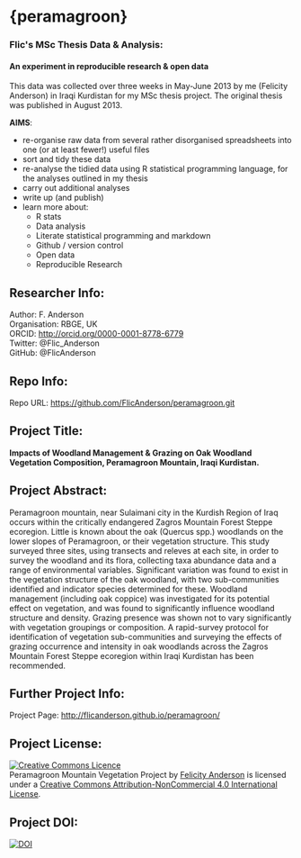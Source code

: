{peramagroon}
=============

### Flic's MSc Thesis Data &amp; Analysis:   
#### An experiment in reproducible research &amp; open data

This data was collected over three weeks in May-June 2013 by me (Felicity Anderson) in Iraqi Kurdistan for my MSc thesis project.  The original thesis was published in August 2013.

**AIMS**: 

  * re-organise raw data from several rather disorganised spreadsheets into one (or at least fewer!) useful files
  * sort and tidy these data 
  * re-analyse the tidied data using R statistical programming language, for the analyses outlined in my thesis
  * carry out additional analyses
  * write up (and publish)
  * learn more about: 
    * R stats
    * Data analysis
    * Literate statistical programming and markdown
    * Github / version control
    * Open data
    * Reproducible Research   

## Researcher Info:     

Author: F. Anderson    
Organisation: RBGE, UK     
ORCID: http://orcid.org/0000-0001-8778-6779     
Twitter: @Flic_Anderson     
GitHub: @FlicAnderson     

## Repo Info: 

Repo URL: https://github.com/FlicAnderson/peramagroon.git

## Project Title: 

**Impacts of Woodland Management & Grazing on Oak Woodland Vegetation Composition, Peramagroon Mountain, Iraqi Kurdistan.**

## Project Abstract:    

Peramagroon mountain, near Sulaimani city in the Kurdish Region of Iraq occurs within the critically endangered Zagros Mountain Forest Steppe ecoregion. Little is known about the oak (Quercus spp.) woodlands on the lower slopes of Peramagroon, or their vegetation structure. This study surveyed three sites, using transects and releves at each site, in order to survey the woodland and its flora, collecting taxa abundance data and a range of environmental variables. Significant variation was found to exist in the vegetation structure of the oak woodland, with two sub-communities identified and indicator species determined for these. Woodland management (including oak coppice) was investigated for its potential effect on vegetation, and was found to significantly influence woodland structure and density. Grazing presence was shown not to vary significantly with vegetation groupings or composition. A rapid-survey protocol for identification of vegetation sub-communities and surveying the effects of grazing occurrence and intensity in oak woodlands across the Zagros Mountain Forest Steppe ecoregion within Iraqi Kurdistan has been recommended.

## Further Project Info:

Project Page: http://flicanderson.github.io/peramagroon/

## Project License: 
<a rel="license" href="http://creativecommons.org/licenses/by-nc/4.0/"><img alt="Creative Commons Licence" style="border-width:0" src="https://i.creativecommons.org/l/by-nc/4.0/88x31.png" /></a><br /><span xmlns:dct="http://purl.org/dc/terms/" property="dct:title">Peramagroon Mountain Vegetation Project</span> by <a xmlns:cc="http://creativecommons.org/ns#" href="https://github.com/FlicAnderson/peramagroon" property="cc:attributionName" rel="cc:attributionURL">Felicity Anderson</a> is licensed under a <a rel="license" href="http://creativecommons.org/licenses/by-nc/4.0/">Creative Commons Attribution-NonCommercial 4.0 International License</a>.

## Project DOI: 
[![DOI](https://zenodo.org/badge/doi/10.5281/zenodo.12271.png)](http://dx.doi.org/10.5281/zenodo.12271)